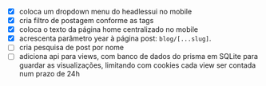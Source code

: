 - [x] coloca um dropdown menu do headlessui no mobile
- [x] cria filtro de postagem conforme as tags
- [x] coloca o texto da página home centralizado no mobile
- [x] acrescenta parâmetro year à página post: `blog/[...slug]`.
- [ ] cria pesquisa de post por nome
- [ ] adiciona api para views, com banco de dados do prisma em SQLite para guardar as visualizações, limitando com cookies cada view ser contada num prazo de 24h
